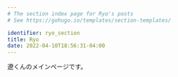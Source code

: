 ```yaml
---
# The section index page for Ryo's posts
# See https://gohugo.io/templates/section-templates/

identifier: ryo_section
title: Ryo
date: 2022-04-10T18:56:31-04:00
---
```


遼くんのメインページです。
